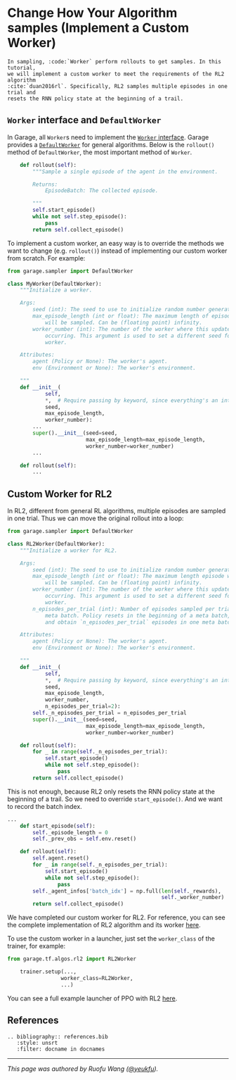 # Change How Your Algorithm samples (Implement a Custom Worker)

```eval_rst
In sampling, :code:`Worker` perform rollouts to get samples. In this tutorial,
we will implement a custom worker to meet the requirements of the RL2 algorithm
:cite:`duan2016rl`. Specifically, RL2 samples multiple episodes in one trial and
resets the RNN policy state at the beginning of a trail.
```

## `Worker` interface and `DefaultWorker`

In Garage, all `Worker`s need to implement the [`Worker` interface](https://garage.readthedocs.io/en/latest/_autoapi/garage/sampler/index.html#garage.sampler.Worker).
Garage provides a [`DefaultWorker`](https://garage.readthedocs.io/en/latest/_autoapi/garage/sampler/index.html#garage.sampler.DefaultWorker)
for general algorithms. Below is the `rollout()` method of `DefaultWorker`, the
most important method of `Worker`.

```py
    def rollout(self):
        """Sample a single episode of the agent in the environment.

        Returns:
            EpisodeBatch: The collected episode.

        """
        self.start_episode()
        while not self.step_episode():
            pass
        return self.collect_episode()
```

To implement a custom worker, an easy way is to override the methods we want to
change (e.g. `rollout()`) instead of implementing our custom worker from
scratch. For example:

```py
from garage.sampler import DefaultWorker

class MyWorker(DefaultWorker):
    """Initialize a worker.

    Args:
        seed (int): The seed to use to initialize random number generators.
        max_episode_length (int or float): The maximum length of episodes which
            will be sampled. Can be (floating point) infinity.
        worker_number (int): The number of the worker where this update is
            occurring. This argument is used to set a different seed for each
            worker.

    Attributes:
        agent (Policy or None): The worker's agent.
        env (Environment or None): The worker's environment.

    """
    def __init__(
            self,
            *,  # Require passing by keyword, since everything's an int.
            seed,
            max_episode_length,
            worker_number):
        ...
        super().__init__(seed=seed,
                         max_episode_length=max_episode_length,
                         worker_number=worker_number)
        ...

    def rollout(self):
        ...
```

## Custom Worker for RL2

In RL2, different from general RL algorithms, multiple episodes are sampled
in one trial. Thus we can move the original rollout into a loop:

```py
from garage.sampler import DefaultWorker

class RL2Worker(DefaultWorker):
    """Initialize a worker for RL2.

    Args:
        seed (int): The seed to use to initialize random number generators.
        max_episode_length (int or float): The maximum length episode which
            will be sampled. Can be (floating point) infinity.
        worker_number (int): The number of the worker where this update is
            occurring. This argument is used to set a different seed for each
            worker.
        n_episodes_per_trial (int): Number of episodes sampled per trial/
            meta batch. Policy resets in the beginning of a meta batch,
            and obtain `n_episodes_per_trial` episodes in one meta batch.

    Attributes:
        agent (Policy or None): The worker's agent.
        env (Environment or None): The worker's environment.

    """
    def __init__(
            self,
            *,  # Require passing by keyword, since everything's an int.
            seed,
            max_episode_length,
            worker_number,
            n_episodes_per_trial=2):
        self._n_episodes_per_trial = n_episodes_per_trial
        super().__init__(seed=seed,
                         max_episode_length=max_episode_length,
                         worker_number=worker_number)

    def rollout(self):
        for _ in range(self._n_episodes_per_trial):
            self.start_episode()
            while not self.step_episode():
                pass
        return self.collect_episode()
```

This is not enough, because RL2 only resets the RNN policy state at the
beginning of a trail. So we need to override `start_episode()`. And we want to
record the batch index.

```py
...
    def start_episode(self):
        self._episode_length = 0
        self._prev_obs = self.env.reset()

    def rollout(self):
        self.agent.reset()
        for _ in range(self._n_episodes_per_trial):
            self.start_episode()
            while not self.step_episode():
                pass
        self._agent_infos['batch_idx'] = np.full(len(self._rewards),
                                                 self._worker_number)
        return self.collect_episode()
```

We have completed our custom worker for RL2. For reference, you can see the
complete implementation of RL2 algorithm and its worker [here](https://github.com/rlworkgroup/garage/blob/master/src/garage/tf/algos/rl2.py).

To use the custom worker in a launcher, just set the `worker_class` of the
trainer, for example:

```py
from garage.tf.algos.rl2 import RL2Worker

    trainer.setup(...,
                 worker_class=RL2Worker,
                 ...)
```

You can see a full example launcher of PPO with RL2 [here](https://github.com/rlworkgroup/garage/blob/master/examples/tf/rl2_ppo_halfcheetah.py).

## References

```eval_rst
.. bibliography:: references.bib
   :style: unsrt
   :filter: docname in docnames
```

----
*This page was authored by Ruofu Wang ([@yeukfu](https://github.com/yeukfu)).*
